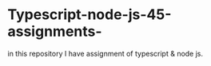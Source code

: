 # Typescript-node-js-45-assignments-
in this repository I have assignment of typescript &amp; node js. 
